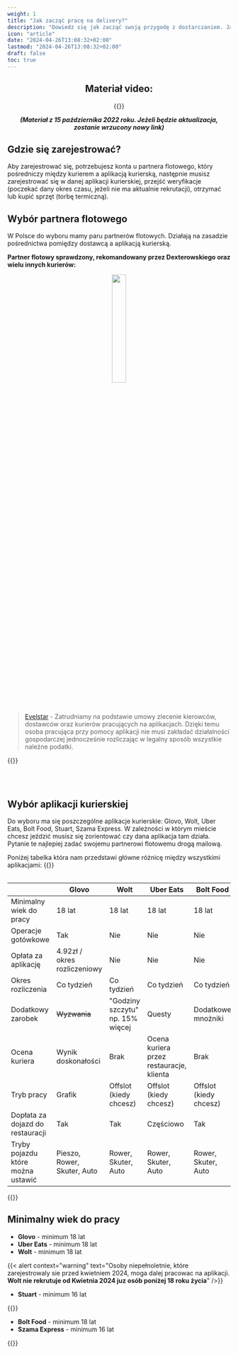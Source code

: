 ```yaml
---
weight: 1
title: "Jak zacząć pracę na delivery?"
description: "Dowiedz się jak zacząć swoją przygodę z dostarczaniem. Jakie są różnice między aplikacjami?"
icon: "article"
date: "2024-04-26T13:08:32+02:00"
lastmod: "2024-04-26T13:08:32+02:00"
draft: false
toc: true
---
```


<div style="text-align: center">

## Materiał video:

{{<youtube gU5Ok4S0PG8 >}}

</div>
<p style="text-align: center; font-weight: bold; font-style: italic;">(Materiał z 15 października 2022 roku. Jeżeli będzie aktualizacja, zostanie wrzucony nowy link)</p>

## Gdzie się zarejestrować?

Aby zarejestrować się, potrzebujesz konta u partnera flotowego, który pośredniczy między kurierem a aplikacją kurierską, następnie musisz zarejestrować się w danej aplikacji kurierskiej, przejść weryfikacje (poczekać dany okres czasu, jeżeli nie ma aktualnie rekrutacji), otrzymać lub kupić sprzęt (torbę termiczną).

## Wybór partnera flotowego

W Polsce do wyboru mamy paru partnerów flotowych. Działają na zasadzie pośrednictwa pomiędzy dostawcą a aplikacją kurierską.

**Partner flotowy sprawdzony, rekomandowany przez Dexterowskiego oraz wielu innych kurierów:**

<center><img src="https://evelstar.com/wp-content/uploads/2021/05/Zasob-3LOGO-WHITE.png" width="25%"></center>

>[Evelstar](https://evelstar.com) - Zatrudniamy na podstawie umowy zlecenie kierowców, dostawców oraz kurierów pracujących na aplikacjach. Dzięki temu osoba pracująca przy pomocy aplikacji nie musi zakładać działalności gospodarczej jednocześnie rozliczając w legalny sposób wszystkie należne podatki.

{{<alert context="info" text="**EVELSTAR** jako jeden z __niewielu__ partnerów flowotych zatrudnia osoby **od 16 roku życia** - nie każdy partner flotowy oferuje tą możliwość!" />}}


<br><br>

## Wybór aplikacji kurierskiej

Do wyboru ma się poszczególne aplikacje kurierskie: Glovo, Wolt, Uber Eats, Bolt Food, Stuart, Szama Express. W zależności w którym mieście chcesz jeździć musisz się zorientować czy dana aplikacja tam działa. Pytanie te najlepiej zadać swojemu partnerowi flotowemu drogą mailową.

Poniżej tabelka która nam przedstawi główne różnicę między wszystkimi aplikacjami: 
{{<table>}}

|                                   | Glovo                        | Wolt                             | Uber Eats                                | Bolt Food              | Stuart            |
|-----------------------------------|------------------------------|----------------------------------|------------------------------------------|------------------------|-------------------|
| Minimalny wiek do pracy           | 18 lat                       | 18 lat                           | 18 lat                                   | 18 lat                 | 16 lat            |
| Operacje gotówkowe                | Tak                          | Nie                              | Nie                                      | Nie                    | Tak               |
| Opłata za aplikację               | 4.92zł / okres rozliczeniowy | Nie                              | Nie                                      | Nie                    | Nie               |
| Okres rozliczenia                 | Co tydzień                   | Co tydzień                       | Co tydzień                               | Co tydzień             | Co tydzień        |
| Dodatkowy zarobek                 | ~~Wyzwania~~                 | "Godziny szczytu" np. 15% więcej | Questy                                   | Dodatkowe mnożniki     | Konkursy          |
| Ocena kuriera                     | Wynik doskonałości           | Brak                             | Ocena kuriera przez restauracje, klienta | Brak                   | Punkty karne (XD) |
| Tryb pracy                        | Grafik                       | Offslot (kiedy chcesz)           | Offslot (kiedy chcesz)                   | Offslot (kiedy chcesz) | Grafik            |
| Dopłata za dojazd do restauracji  | Tak                          | Tak                              | Częściowo                                | Tak                    | Tak               |
| Tryby pojazdu które można ustawić | Pieszo, Rower, Skuter, Auto  | Rower, Skuter, Auto              | Rower, Skuter, Auto                      | Rower, Skuter, Auto    | Rower, Auto       |
{{</table>}}



## Minimalny wiek do pracy

* **Glovo** - minimum 18 lat
* **Uber Eats** - minimum 18 lat
* **Wolt** - minimum 18 lat 
  
{{< alert context="warning" text="Osoby niepełnoletnie, które zarejestrowaly sie przed kwietniem 2024, moga dalej pracowac na aplikacji. **Wolt nie rekrutuje od Kwietnia 2024 juz osób poniżej 18 roku życia**" />}}

* **Stuart** - minimum 16 lat 

{{<alert context="info" text="Konieczna do rozpoczęcia współpracy w takim wypadku jest zgoda od prawnego opiekuna oraz zaświadczenie lekarskie o braku przeciwwskazań do wykonywania pracy" />}}

* **Bolt Food** - minimum 18 lat
* **Szama Express** - minimum 16 lat
  
{{<alert context="info" text="Konieczna do rozpoczęcia współpracy w takim wypadku jest zgoda od prawnego opiekuna oraz zaświadczenie lekarskie o braku przeciwwskazań do wykonywania pracy" />}}




